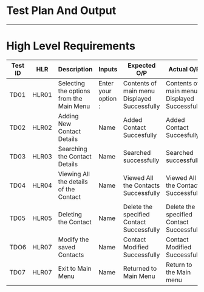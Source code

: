 # Test Plan And Output
------------------------
  # High Level Requirements
  
  
Test ID	 |    HLR	    |                  Description                       |            Inputs          	|      Expected O/P	         |         Actual O/P             |
---------|------------|----------------------------------------------------|------------------------------|----------------------------|--------------------------------|
TD01	   |    HLR01	  |       Selecting the  options from the Main Menu	   | Enter your option :          |  Contents of main menu Displayed  Successfully|   Contents of main menu Displayed  Successfully   |          |            |                                                    |                              |       	       |                  |          |            |                                                    |                              |                            |                                |
TD02	   |    HLR02	  |            Adding New Contact Details	             |            Name      	      |  Added Contact Succesfully  | Added Contact Succesfully  |
TD03	   |    HLR03	  |         Searching the Contact Details	             |            Name	            |  Searched successfully	   |   Searched successfully   |          |            |                                                    |                              |                            |                        |          |            |                                                    |                              |                            |                                |
TD04	   |    HLR04	  |       Viewing All the details of the Contact       |	          Name              |   Viewed All the Contacts  Successfully  |   Viewed All the Contacts  Successfully         |          |            |                                                    |                              |         	   |                                |          |            |                                                    |                              |                            |                                |
TD05	   |    HLR05	  |            Deleting the Contact       	           |            Name      	      |Delete   the    specified Contact Successfully|  Delete   the    specified Contact Successfully             |            |                                                    |                              |                                                             |          |            |                                                    |                              |                            |                                |
TDO6     |    HLR07   |         Modify the saved Contacts                  |            Name              | Contact Modified Successfully |  Contact Modified Successfully |
TD07	   |    HLR07	  |                 Exit to Main Menu	                 |            Name              |    Returned to Main Menu   |    Return to the Main menu     |          |            |                                                    |                              |        	                   |                                |
